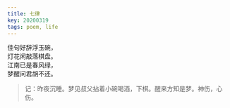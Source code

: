 ```yaml
---
title: 七律
key: 20200319
tags: poem, life
---
```


佳句好辞浮玉碗，<br/>
灯花闲敲落棋盘。<br/>
江南已是春风绿，<br/>
梦醒问君胡不还。<br/>

> 记：昨夜沉睡。梦见叔父拈着小碗喝酒，下棋。醒来方知是梦。神伤，心伤。
